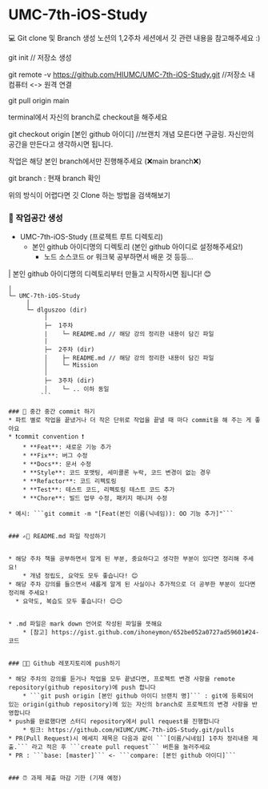 # UMC-7th-iOS-Study
💻 Git clone 및 Branch 생성
노션의 1,2주차 세션에서 깃 관련 내용을 참고해주세요 :)

git init // 저장소 생성

git remote -v https://github.com/HIUMC/UMC-7th-iOS-Study.git //저장소 내 컴퓨터 <-> 원격 연결

git pull origin main

terminal에서 자신의 branch로 checkout을 해주세요

git checkout origin [본인 github 아이디] //브랜치 개념 모른다면 구글링. 자신만의 공간을 만든다고 생각하시면 됩니다.

작업은 해당 본인 branch에서만 진행해주세요 (❌main branch❌)

git branch : 현재 branch 확인

위의 방식이 어렵다면 깃 Clone 하는 방법을 검색해보기


### 🏡 작업공간 생성
* UMC-7th-iOS-Study (프로젝트 루트 디렉토리)
    * 본인 github 아이디명의 디렉토리 (본인 github 아이디로 설정해주세요!)
        * 노드 소스코드 or 워크북 공부하면서 배운 것 등등...


| 본인 github 아이디명의 디렉토리부터 만들고 시작하시면 됩니다! 😊
```
│
└─ UMC-7th-iOS-Study
     │
     └─ dlguszoo (dir)
          │ 
          ├─  1주차
          |    └─ README.md // 해당 강의 정리한 내용이 담긴 파일
          |
          ├─  2주차 (dir)
          │    ├─ README.md // 해당 강의 정리한 내용이 담긴 파일
          │    └─ Mission
          │
          ├─  3주차 (dir)
          │    └─ .. 이하 동일
         ```

### 💾 중간 중간 commit 하기
* 파트 별로 작업을 끝냈거나 더 작은 단위로 작업을 끝낼 때 마다 commit을 해 주는 게 좋아요
* ❗commit convention ❗️
    * **Feat**: 새로운 기능 추가
    * **Fix**: 버그 수정
    * **Docs**: 문서 수정
    * **Style**: 코드 포맷팅, 세미콜론 누락, 코드 변경이 없는 경우
    * **Refactor**: 코드 리펙토링
    * **Test**: 테스트 코드, 리펙토링 테스트 코드 추가
    * **Chore**: 빌드 업무 수정, 패키지 매니저 수정

* 예시: ```git commit -m "[Feat(본인 이름(닉네임)): OO 기능 추가]"```


### ✍🏻 README.md 파일 작성하기


* 해당 주차 책을 공부하면서 알게 된 부분, 중요하다고 생각한 부분이 있다면 정리해 주세요!
    * 개념 정립도, 요약도 모두 좋습니다! 😊
* 해당 주차 강의를 들으면서 새롭게 알게 된 사실이나 추가적으로 더 공부한 부분이 있다면 정리해 주세요!
  * 요약도, 복습도 모두 좋습니다! 😊😊


* .md 파일은 mark down 언어로 작성된 파일을 뜻해요
    * [참고] https://gist.github.com/ihoneymon/652be052a0727ad59601#24-코드


### 🙌🏻 Github 레포지토리에 push하기

* 해당 주차의 강의를 듣거나 작업을 모두 끝냈다면, 프로젝트 변경 사항을 remote repository(github repository)에 push 합니다
    * ```git push origin [본인 github 아이디 브랜치 명]``` : git에 등록되어 있는 origin(github repository)에 있는 자신의 branch로 프로젝트의 변경 사항을 반영합니다
* push를 완료했다면 스터디 repository에서 pull request를 진행합니다
    * 링크: https://github.com/HIUMC/UMC-7th-iOS-Study.git/pulls
* PR(Pull Request)시 메세지 제목은 다음과 같이 ```[이름/닉네임] 1주차 정리내용 제출.``` 라고 적은 후 ```create pull request``` 버튼을 눌러주세요
* PR : ```base: [master]``` <- ```compare: [본인 github 아이디]```


### ⏰ 과제 제출 마감 기한 (기재 예정)

